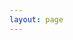 ```yaml
---
layout: page
---
```

<script setup>
import {
  VPTeamPage,
  VPTeamPageTitle,
  VPTeamMembers,
  VPTeamPageSection
} from 'vitepress/theme'

const coreMembers = [
  {
    avatar: 'https://github.com/Latebycicle.png',
    name: 'Akhil R',
    title: 'Project Lead',
    links: [
      { icon: 'github', link: 'https://github.com/Latebycicle' },
      { icon: 'linkedin', link: 'https://www.linkedin.com/in/akhil-ramchand' },
      { icon: 'blogger', link: 'https://www.akhilr.tech' }
    ]
  }
]

const partners = [
  {
    avatar: 'Keona.jpeg',
    name: 'Keona Liz Croning',
    title: 'Content writer',
    links: [
      { icon: 'github', link: 'https://github.com/Keona-Liz-Croning' },
      { icon: 'linkedin', link: 'https://www.linkedin.com/in/keona-liz-croning-4b14112b6/' }
    ]
  },
  {
    avatar: 'https://github.com/bhavyasingh30.png',
    name: 'Bhavya Singh',
    title: 'Content Writer',
    links: [
      { icon: 'github', link: 'https://github.com/bhavyasingh30' },
      { icon: 'gmail', link: 'mailto:bhavya.singh@psyh.christuniversity.in' }
    ]
  }
  
]
</script>



<VPTeamPage>
  <VPTeamPageTitle>
    <template #title>Our Team</template>
    <template #lead></template>
  </VPTeamPageTitle>
  <VPTeamMembers size="medium" :members="coreMembers" />
  <VPTeamPageSection>
    <template #title>Content Writers</template>
    <!-- <template #lead>Valued contributors</template> -->
    <template #members>
      <VPTeamMembers size="small" :members="partners" />
    </template>
  </VPTeamPageSection>
</VPTeamPage>